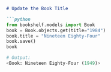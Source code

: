 ```markdown
# Update the Book Title

```python
from bookshelf.models import Book
book = Book.objects.get(title="1984")
book.title = "Nineteen Eighty-Four"
book.save()
book

# Output:
<Book: Nineteen Eighty-Four (1949)>